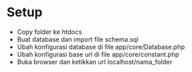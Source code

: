 # Setup

- Copy folder ke htdocs
- Buat database dan import file schema.sql
- Ubah konfigurasi database di file app/core/Database.php
- Ubah konfigurasi base url di file app/core/constant.php
- Buka browser dan ketikkan url localhost/nama_folder